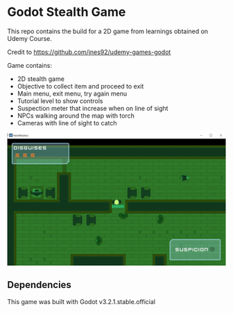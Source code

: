 # Godot Stealth Game

This repo contains the build for a 2D game from learnings obtained on Udemy Course.

Credit to https://github.com/jnes92/udemy-games-godot

Game contains:
* 2D stealth game
* Objective to collect item and proceed to exit
* Main menu, exit menu, try again menu
* Tutorial level to show controls
* Suspection meter that increase when on line of sight
* NPCs walking around the map with torch
* Cameras with line of sight to catch


![](doc/src/images/game.jpg)

## Dependencies

This game was built with Godot v3.2.1.stable.official

